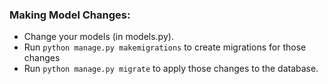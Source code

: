 ### **Making Model Changes:**
- Change your models (in models.py).
- Run `python manage.py makemigrations` to create migrations for those changes
- Run `python manage.py migrate` to apply those changes to the database.
